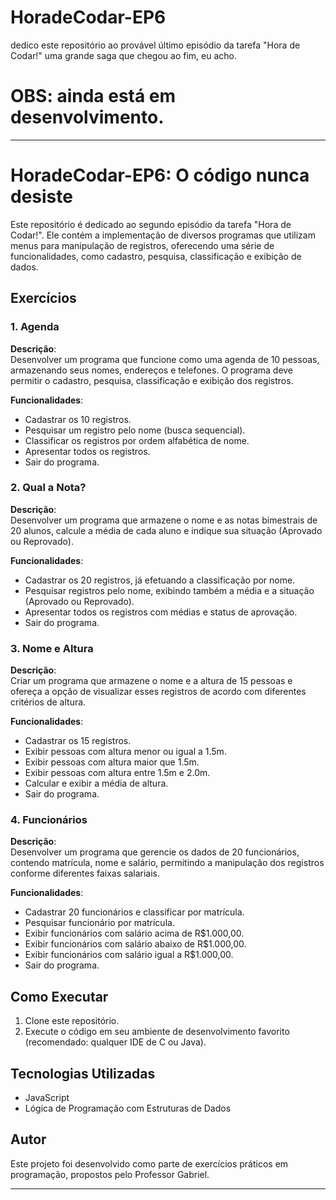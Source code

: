 # HoradeCodar-EP6

dedico este repositório ao provável último episódio da tarefa "Hora de Codar!" uma grande saga que chegou ao fim, eu acho.

# OBS: ainda está em desenvolvimento.

 ---

# HoradeCodar-EP6: O código nunca desiste
Este repositório é dedicado ao segundo episódio da tarefa "Hora de Codar!". Ele contém a implementação de diversos programas que utilizam menus para manipulação de registros, oferecendo uma série de funcionalidades, como cadastro, pesquisa, classificação e exibição de dados.

## Exercícios

### 1. Agenda
**Descrição**:  
Desenvolver um programa que funcione como uma agenda de 10 pessoas, armazenando seus nomes, endereços e telefones. O programa deve permitir o cadastro, pesquisa, classificação e exibição dos registros.

**Funcionalidades**:
- Cadastrar os 10 registros.
- Pesquisar um registro pelo nome (busca sequencial).
- Classificar os registros por ordem alfabética de nome.
- Apresentar todos os registros.
- Sair do programa.

### 2. Qual a Nota?
**Descrição**:  
Desenvolver um programa que armazene o nome e as notas bimestrais de 20 alunos, calcule a média de cada aluno e indique sua situação (Aprovado ou Reprovado).

**Funcionalidades**:
- Cadastrar os 20 registros, já efetuando a classificação por nome.
- Pesquisar registros pelo nome, exibindo também a média e a situação (Aprovado ou Reprovado).
- Apresentar todos os registros com médias e status de aprovação.
- Sair do programa.

### 3. Nome e Altura
**Descrição**:  
Criar um programa que armazene o nome e a altura de 15 pessoas e ofereça a opção de visualizar esses registros de acordo com diferentes critérios de altura.

**Funcionalidades**:
- Cadastrar os 15 registros.
- Exibir pessoas com altura menor ou igual a 1.5m.
- Exibir pessoas com altura maior que 1.5m.
- Exibir pessoas com altura entre 1.5m e 2.0m.
- Calcular e exibir a média de altura.
- Sair do programa.

### 4. Funcionários
**Descrição**:  
Desenvolver um programa que gerencie os dados de 20 funcionários, contendo matrícula, nome e salário, permitindo a manipulação dos registros conforme diferentes faixas salariais.

**Funcionalidades**:
- Cadastrar 20 funcionários e classificar por matrícula.
- Pesquisar funcionário por matrícula.
- Exibir funcionários com salário acima de R$1.000,00.
- Exibir funcionários com salário abaixo de R$1.000,00.
- Exibir funcionários com salário igual a R$1.000,00.
- Sair do programa.

## Como Executar
1. Clone este repositório.
2. Execute o código em seu ambiente de desenvolvimento favorito (recomendado: qualquer IDE de C ou Java).

## Tecnologias Utilizadas
- JavaScript
- Lógica de Programação com Estruturas de Dados

## Autor
Este projeto foi desenvolvido como parte de exercícios práticos em programação, propostos pelo Professor Gabriel.

---
